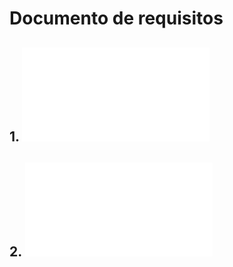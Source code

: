 # Documento de requisitos

## 1. ![Elicitação de requisitos](1elicitacao.md)

## 2. ![Análise de requisitos](2analise.md)
